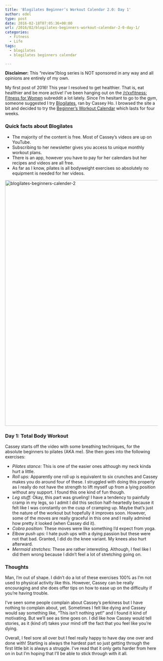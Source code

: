 ```yaml
---
title: 'Blogilates Beginner’s Workout Calendar 2.0: Day 1'
author: edel
type: post
date: 2016-02-18T07:05:36+00:00
url: /2016/02/blogilates-beginners-workout-calendar-2-0-day-1/
categories:
  - Fitness
  - Life
tags:
  - blogilates
  - blogilates beginners calendar

---
```

**Disclaimer:** This &#8220;review&#8221;/blog series is NOT sponsored in any way and all opinions are entirely of my own.

My first post of 2016! This year I resolved to get healthier. That is, eat healthier and be more active! I&#8217;ve been hanging out on the [/r/xxfitness: Fitness for Women][1] subreddit a lot lately. Since I&#8217;m hesitant to go to the gym, someone suggested I try [Blogilates][2], ran by Cassey Ho. I browsed the site a bit and decided to try the [Beginner&#8217;s Workout Calendar][3] which lasts for four weeks.

### Quick facts about Blogilates 

  * The majority of the content is free. Most of Cassey&#8217;s videos are up on YouTube.
  * Subscribing to her newsletter gives you access to unique monthly workout plans.
  * There is an app, however you have to pay for her calendars but her recipes and videos are all free.
  * As far as I know, pilates is all bodyweight exercises so absolutely no equipment is needed for her videos.

<a href="http://scattered.me/wp-content/uploads/2016/02/blogilates-beginners-calender-2.png" rel="attachment wp-att-11076"><img src="http://scattered.me/wp-content/uploads/2016/02/blogilates-beginners-calender-2-1024x806.png" alt="blogilates-beginners-calender-2" width="1024" height="806" class="alignnone size-large wp-image-11076" srcset="http://erzadel.net/blog/wp-content/uploads/2016/02/blogilates-beginners-calender-2-1024x806.png 1024w, http://erzadel.net/blog/wp-content/uploads/2016/02/blogilates-beginners-calender-2-300x236.png 300w, http://erzadel.net/blog/wp-content/uploads/2016/02/blogilates-beginners-calender-2-768x604.png 768w" sizes="(max-width: 1024px) 100vw, 1024px" /></a>

### Day 1: Total Body Workout

<div class="flex-video">
</div>

Cassey starts off the video with some breathing techniques, for the absolute beginners to pilates (AKA me). She then goes into the following exercises:

  * _Pilates stance:_ This is one of the easier ones although my neck kinda hurt a little.
  * _Roll ups:_ Apparently one roll up is equivalent to six crunches and Cassey makes you do around four of these. I struggled with doing this properly as I really do not have the strength to lift myself up from a lying position without any support. I found this one kind of fun though.
  * _Leg stuff:_ Okay, this part was grueling! I have a tendency to painfully cramp in my legs, so I admit I did this section half-heartedly because it felt like I was constantly on the cusp of cramping up. Maybe that&#8217;s just the nature of the workout but hopefully it improves soon. However, some of the moves are really graceful in this one and I really admired how pretty it looked (when Cassey did it).
  * _Cobra position:_ These moves were like something I&#8217;d expect from yoga.
  * _Elbow push ups:_ I hate push ups with a dying passion but these were not that bad. Granted, I did do the knee variant. My knees also hurt afterward. 
  * _Mermaid stretches:_ These are rather interesting. Although, I feel like I did them wrong because I didn&#8217;t feel a lot of stretching going on.

### Thoughts

Man, I&#8217;m out of shape. I didn&#8217;t do a lot of these exercises 100% as I&#8217;m not used to physical activity like this. However, Cassey can be really encouraging and she does offer tips on how to ease up on the difficulty if you&#8217;re having trouble.

I&#8217;ve seen some people complain about Cassey&#8217;s perkiness but I have nothing to complain about, yet. Sometimes I felt like dying and Cassey would say something like, &#8220;This isn&#8217;t nothing yet!&#8221; and I found it kind of motivating. But we&#8217;ll see as time goes on. I did like how Cassey would tell stories, as it (kind of) takes your mind off the fact that you feel like you&#8217;re dying.

Overall, I feel sore all over but I feel really happy to have day one over and done with! Starting is always the hardest part so just getting through the first little bit is always a struggle. I&#8217;ve read that it only gets harder from here on in but I&#8217;m hoping that I&#8217;ll be able to stick through with it all.

<ol class="footnote">
</ol>

 [1]: http://reddit.com/r/xxfitness
 [2]: http://blogilates.com
 [3]: http://www.blogilates.com/blog/2014/12/30/new-beginners-calendar-2-0-for-2015/